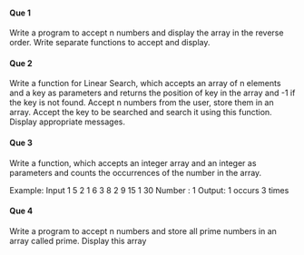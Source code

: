 #### Que 1
Write a program to accept n numbers and display the array in the reverse order. Write separate functions to accept and display.

#### Que 2
Write a function for Linear Search, which accepts an array of n elements and a key as parameters and returns the position of key in the array and -1 if the key is not found. Accept n numbers from the user, store them in an array. Accept the key to be searched and search it using this function. Display appropriate messages.

#### Que 3
Write a function, which accepts an integer array and an integer as parameters and counts the occurrences of the number in the array.

Example: Input 1 5 2 1 6 3 8 2 9 15 1 30
Number : 1
Output: 1 occurs 3 times

#### Que 4
Write a program to accept n numbers and store all prime numbers in an array called prime. Display this array
